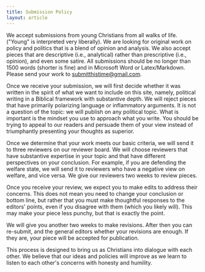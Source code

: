 ```yaml
---
title: Submission Policy
layout: article
---
```


We accept submissions from young Christians from all walks of life. ("Young" is interpreted very liberally). We are looking for original work on policy and politics that is a blend of opinion and analysis. We also accept pieces that are descriptive (i.e., analytical) rather than prescriptive (i.e., opinion), and even some satire. All submissions should be no longer than 1500 words (shorter is fine) and in Microsoft Word or Latex/Markdown. Please send your work to <submitthistime@gmail.com>.

Once we receive your submission, we will first decide whether it was written in the spirit of what we want to include on this site, namely, political writing in a Biblical framework with substantive depth. We will reject pieces that have primarily polarizing language or inflammatory arguments. It is not a question of the topic: we will publish on any political topic. What is important is the mindset you use to approach what you write. You should be trying to appeal to our readers and persuade them of your view instead of triumphantly presenting your thoughts as superior.

Once we determine that your work meets our basic criteria, we will send it to three reviewers on our reviewer board. We will choose reviewers that have substantive expertise in your topic and that have different perspectives on your conclusion. For example, if you are defending the welfare state, we will send it to reviewers who have a negative view on welfare, and vice versa. We give our reviewers two weeks to review pieces.

Once you receive your review, we expect you to make edits to address their concerns. This does not mean you need to change your conclusion or bottom line, but rather that you must make thoughtful responses to the editors' points, even if you disagree with them (which you likely will). This may make your piece less punchy, but that is exactly the point.

We will give you another two weeks to make revisions. After then you can re-submit, and the general editors whether your revisions are enough. If they are, your piece will be accepted for publication.

This process is designed to bring us as Christians into dialogue with each other. We believe that our ideas and policies will improve as we learn to listen to each other's concerns with honesty and humility.
